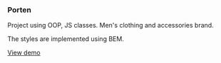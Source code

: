 ### Porten

Project using OOP, JS classes.
Men's clothing and accessories brand.

The styles are implemented using BEM.

[View demo](https://ilanabatavraam.github.io/porten/)
